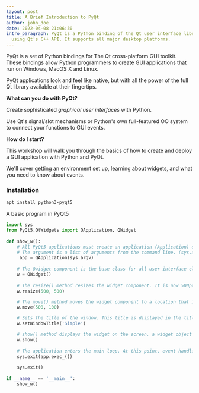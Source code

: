 ```yaml
---
layout: post
title: A Brief Introduction to PyQt
author: john_doe
date: 2022-04-08 21:06:30
intro_paragraph: PyQt is a Python binding of the Qt user interface library,
  using Qt's C++ API. It supports all major desktop platforms.
---
```

PyQt is a set of Python bindings for The Qt cross-platform GUI toolkit. These bindings allow Python programmers to create GUI applications that run on Windows, MacOS X and Linux.

PyQt applications look and feel like native, but with all the power of the full Qt library available at their fingertips.

**What can you do with PyQt?**

Create sophisticated *graphical user interfaces* with Python. 

Use Qt's signal/slot mechanisms or Python's own full-featured OO system to connect your functions to GUI events.

**How do I start?**

This workshop will walk you through the basics of how to create and deploy a GUI application with Python and PyQt. 

We'll cover getting an environment set up, learning about widgets, and what you need to know about events. 

### Installation

```bash
apt install python3-pyqt5
```


A basic program in PyQt5

```python
import sys
from PyQt5.QtWidgets import QApplication, QWidget
 
def show_w():
    # All PyQt5 applications must create an application (Application) object.
    # The argument is a list of arguments from the command line. (sys.argv)
     app = QApplication(sys.argv) 
    
    # The Qwidget component is the base class for all user interface classes in PyQt5. We give QWidget with a default constructor.
    w = QWidget() 
    
    # The resize() method resizes the widget component. It is now 500px wide and 500px high.
    w.resize(500, 500) 

    # The move() method moves the widget component to a location that is the x=500,y=200 coordinates on the screen.
    w.move(500, 100) 

    # Sets the title of the window. This title is displayed in the title bar.
    w.setWindowTitle('Simple') 

    # show() method displays the widget on the screen. a widget object is created in memory for the first time here and is displayed on the screen afterwards.
    w.show() 
 
    # The application enters the main loop. At this point, event handling begins to execute. The main loop is used to receive events triggered from the window
    sys.exit(app.exec_()) 
  
    sys.exit()
 
if __name__ == '__main__':
    show_w()
```

